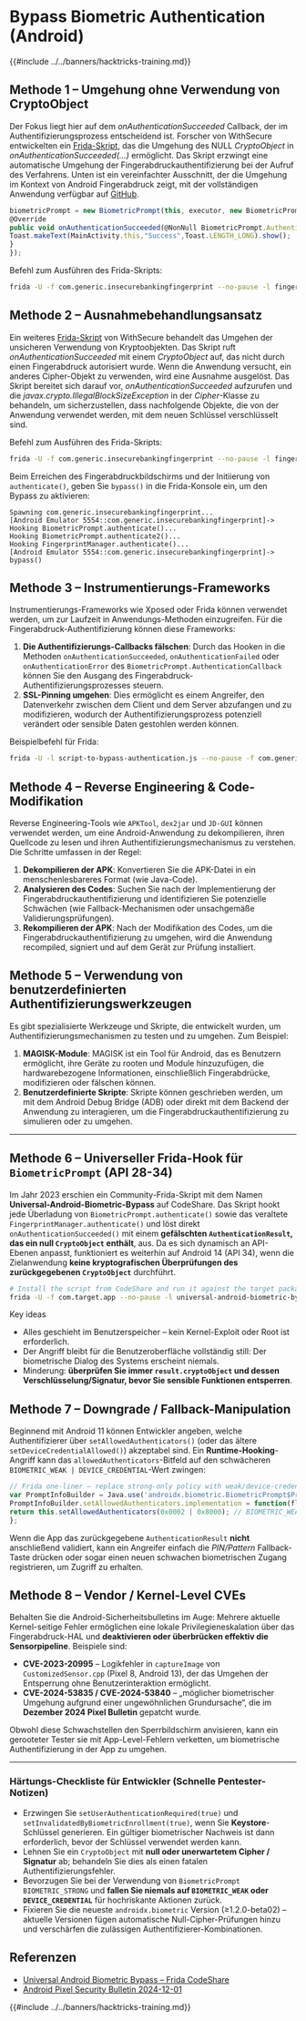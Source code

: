 # Bypass Biometric Authentication (Android)

{{#include ../../banners/hacktricks-training.md}}


## **Methode 1 – Umgehung ohne Verwendung von CryptoObject**

Der Fokus liegt hier auf dem _onAuthenticationSucceeded_ Callback, der im Authentifizierungsprozess entscheidend ist. Forscher von WithSecure entwickelten ein [Frida-Skript](https://github.com/WithSecureLABS/android-keystore-audit/blob/master/frida-scripts/fingerprint-bypass.js), das die Umgehung des NULL _CryptoObject_ in _onAuthenticationSucceeded(...)_ ermöglicht. Das Skript erzwingt eine automatische Umgehung der Fingerabdruckauthentifizierung bei der Aufruf des Verfahrens. Unten ist ein vereinfachter Ausschnitt, der die Umgehung im Kontext von Android Fingerabdruck zeigt, mit der vollständigen Anwendung verfügbar auf [GitHub](https://github.com/St3v3nsS/InsecureBanking).
```javascript
biometricPrompt = new BiometricPrompt(this, executor, new BiometricPrompt.AuthenticationCallback() {
@Override
public void onAuthenticationSucceeded(@NonNull BiometricPrompt.AuthenticationResult result) {
Toast.makeText(MainActivity.this,"Success",Toast.LENGTH_LONG).show();
}
});
```
Befehl zum Ausführen des Frida-Skripts:
```bash
frida -U -f com.generic.insecurebankingfingerprint --no-pause -l fingerprint-bypass.js
```
## **Methode 2 – Ausnahmebehandlungsansatz**

Ein weiteres [Frida-Skript](https://github.com/WithSecureLABS/android-keystore-audit/blob/master/frida-scripts/fingerprint-bypass-via-exception-handling.js) von WithSecure behandelt das Umgehen der unsicheren Verwendung von Kryptoobjekten. Das Skript ruft _onAuthenticationSucceeded_ mit einem _CryptoObject_ auf, das nicht durch einen Fingerabdruck autorisiert wurde. Wenn die Anwendung versucht, ein anderes Cipher-Objekt zu verwenden, wird eine Ausnahme ausgelöst. Das Skript bereitet sich darauf vor, _onAuthenticationSucceeded_ aufzurufen und die _javax.crypto.IllegalBlockSizeException_ in der _Cipher_-Klasse zu behandeln, um sicherzustellen, dass nachfolgende Objekte, die von der Anwendung verwendet werden, mit dem neuen Schlüssel verschlüsselt sind.

Befehl zum Ausführen des Frida-Skripts:
```bash
frida -U -f com.generic.insecurebankingfingerprint --no-pause -l fingerprint-bypass-via-exception-handling.js
```
Beim Erreichen des Fingerabdruckbildschirms und der Initiierung von `authenticate()`, geben Sie `bypass()` in die Frida-Konsole ein, um den Bypass zu aktivieren:
```
Spawning com.generic.insecurebankingfingerprint...
[Android Emulator 5554::com.generic.insecurebankingfingerprint]-> Hooking BiometricPrompt.authenticate()...
Hooking BiometricPrompt.authenticate2()...
Hooking FingerprintManager.authenticate()...
[Android Emulator 5554::com.generic.insecurebankingfingerprint]-> bypass()
```
## **Methode 3 – Instrumentierungs-Frameworks**

Instrumentierungs-Frameworks wie Xposed oder Frida können verwendet werden, um zur Laufzeit in Anwendungs-Methoden einzugreifen. Für die Fingerabdruck-Authentifizierung können diese Frameworks:

1. **Die Authentifizierungs-Callbacks fälschen**: Durch das Hooken in die Methoden `onAuthenticationSucceeded`, `onAuthenticationFailed` oder `onAuthenticationError` des `BiometricPrompt.AuthenticationCallback` können Sie den Ausgang des Fingerabdruck-Authentifizierungsprozesses steuern.
2. **SSL-Pinning umgehen**: Dies ermöglicht es einem Angreifer, den Datenverkehr zwischen dem Client und dem Server abzufangen und zu modifizieren, wodurch der Authentifizierungsprozess potenziell verändert oder sensible Daten gestohlen werden können.

Beispielbefehl für Frida:
```bash
frida -U -l script-to-bypass-authentication.js --no-pause -f com.generic.in
```
## **Methode 4 – Reverse Engineering & Code-Modifikation**

Reverse Engineering-Tools wie `APKTool`, `dex2jar` und `JD-GUI` können verwendet werden, um eine Android-Anwendung zu dekompilieren, ihren Quellcode zu lesen und ihren Authentifizierungsmechanismus zu verstehen. Die Schritte umfassen in der Regel:

1. **Dekompilieren der APK**: Konvertieren Sie die APK-Datei in ein menschenlesbareres Format (wie Java-Code).
2. **Analysieren des Codes**: Suchen Sie nach der Implementierung der Fingerabdruckauthentifizierung und identifizieren Sie potenzielle Schwächen (wie Fallback-Mechanismen oder unsachgemäße Validierungsprüfungen).
3. **Rekompilieren der APK**: Nach der Modifikation des Codes, um die Fingerabdruckauthentifizierung zu umgehen, wird die Anwendung recompiled, signiert und auf dem Gerät zur Prüfung installiert.

## **Methode 5 – Verwendung von benutzerdefinierten Authentifizierungswerkzeugen**

Es gibt spezialisierte Werkzeuge und Skripte, die entwickelt wurden, um Authentifizierungsmechanismen zu testen und zu umgehen. Zum Beispiel:

1. **MAGISK-Module**: MAGISK ist ein Tool für Android, das es Benutzern ermöglicht, ihre Geräte zu rooten und Module hinzuzufügen, die hardwarebezogene Informationen, einschließlich Fingerabdrücke, modifizieren oder fälschen können.
2. **Benutzerdefinierte Skripte**: Skripte können geschrieben werden, um mit dem Android Debug Bridge (ADB) oder direkt mit dem Backend der Anwendung zu interagieren, um die Fingerabdruckauthentifizierung zu simulieren oder zu umgehen.

---

## **Methode 6 – Universeller Frida-Hook für `BiometricPrompt` (API 28-34)**

Im Jahr 2023 erschien ein Community-Frida-Skript mit dem Namen **Universal-Android-Biometric-Bypass** auf CodeShare. Das Skript hookt jede Überladung von `BiometricPrompt.authenticate()` sowie das veraltete `FingerprintManager.authenticate()` und löst direkt `onAuthenticationSucceeded()` mit einem **gefälschten `AuthenticationResult`, das ein null `CryptoObject` enthält**, aus. Da es sich dynamisch an API-Ebenen anpasst, funktioniert es weiterhin auf Android 14 (API 34), wenn die Zielanwendung **keine kryptografischen Überprüfungen des zurückgegebenen `CryptoObject`** durchführt.
```bash
# Install the script from CodeShare and run it against the target package
frida -U -f com.target.app --no-pause -l universal-android-biometric-bypass.js
```
Key ideas
* Alles geschieht im Benutzerspeicher – kein Kernel-Exploit oder Root ist erforderlich.
* Der Angriff bleibt für die Benutzeroberfläche vollständig still: Der biometrische Dialog des Systems erscheint niemals.
* Minderung: **überprüfen Sie immer `result.cryptoObject` und dessen Verschlüsselung/Signatur, bevor Sie sensible Funktionen entsperren**.

## **Methode 7 – Downgrade / Fallback-Manipulation**

Beginnend mit Android 11 können Entwickler angeben, welche Authentifizierer über `setAllowedAuthenticators()` (oder das ältere `setDeviceCredentialAllowed()`) akzeptabel sind. Ein **Runtime-Hooking**-Angriff kann das `allowedAuthenticators`-Bitfeld auf den schwächeren
`BIOMETRIC_WEAK | DEVICE_CREDENTIAL`-Wert zwingen:
```javascript
// Frida one-liner – replace strong-only policy with weak/device-credential
var PromptInfoBuilder = Java.use('androidx.biometric.BiometricPrompt$PromptInfo$Builder');
PromptInfoBuilder.setAllowedAuthenticators.implementation = function(flags){
return this.setAllowedAuthenticators(0x0002 | 0x8000); // BIOMETRIC_WEAK | DEVICE_CREDENTIAL
};
```
Wenn die App das zurückgegebene `AuthenticationResult` **nicht** anschließend validiert, kann ein Angreifer einfach die _PIN/Pattern_ Fallback-Taste drücken oder sogar einen neuen schwachen biometrischen Zugang registrieren, um Zugriff zu erhalten.

## **Methode 8 – Vendor / Kernel-Level CVEs**

Behalten Sie die Android-Sicherheitsbulletins im Auge: Mehrere aktuelle Kernel-seitige Fehler ermöglichen eine lokale Privilegieneskalation über das Fingerabdruck-HAL und **deaktivieren oder überbrücken effektiv die Sensorpipeline**. Beispiele sind:

* **CVE-2023-20995** – Logikfehler in `captureImage` von `CustomizedSensor.cpp` (Pixel 8, Android 13), der das Umgehen der Entsperrung ohne Benutzerinteraktion ermöglicht.
* **CVE-2024-53835 / CVE-2024-53840** – „möglicher biometrischer Umgehung aufgrund einer ungewöhnlichen Grundursache“, die im **Dezember 2024 Pixel Bulletin** gepatcht wurde.

Obwohl diese Schwachstellen den Sperrbildschirm anvisieren, kann ein gerooteter Tester sie mit App-Level-Fehlern verketten, um biometrische Authentifizierung in der App zu umgehen.

---

### Härtungs-Checkliste für Entwickler (Schnelle Pentester-Notizen)

* Erzwingen Sie `setUserAuthenticationRequired(true)` und `setInvalidatedByBiometricEnrollment(true)`, wenn Sie **Keystore**-Schlüssel generieren. Ein gültiger biometrischer Nachweis ist dann erforderlich, bevor der Schlüssel verwendet werden kann.
* Lehnen Sie ein `CryptoObject` mit **null oder unerwartetem Cipher / Signatur** ab; behandeln Sie dies als einen fatalen Authentifizierungsfehler.
* Bevorzugen Sie bei der Verwendung von `BiometricPrompt` `BIOMETRIC_STRONG` und **fallen Sie niemals auf `BIOMETRIC_WEAK` oder `DEVICE_CREDENTIAL`** für hochriskante Aktionen zurück.
* Fixieren Sie die neueste `androidx.biometric` Version (≥1.2.0-beta02) – aktuelle Versionen fügen automatische Null-Cipher-Prüfungen hinzu und verschärfen die zulässigen Authentifizierer-Kombinationen.

## Referenzen

- [Universal Android Biometric Bypass – Frida CodeShare](https://codeshare.frida.re/@ax/universal-android-biometric-bypass/)
- [Android Pixel Security Bulletin 2024-12-01](https://source.android.com/security/bulletin/pixel/2024-12-01)


{{#include ../../banners/hacktricks-training.md}}
